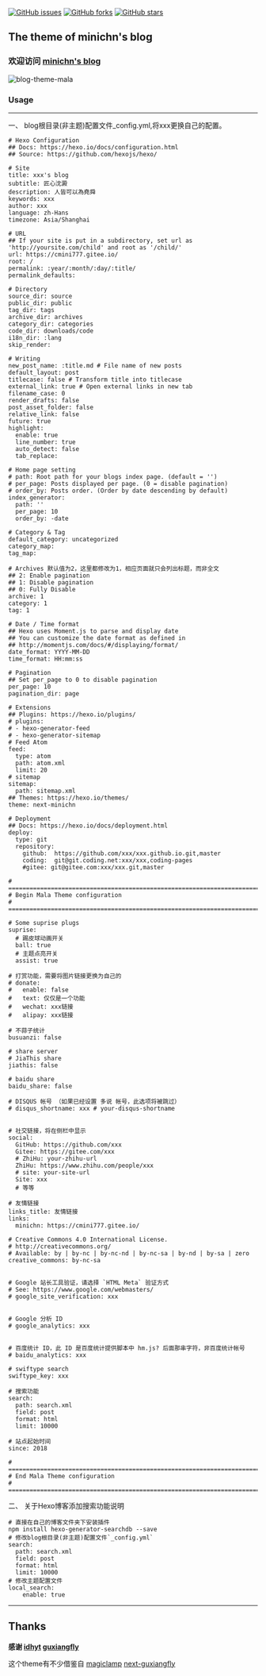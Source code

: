 [![GitHub issues](https://img.shields.io/github/issues/CMINI777/next-minichn)](https://github.com/CMINI777/next-minichn/issues) [![GitHub forks](https://img.shields.io/github/forks/CMINI777/next-minichn)](https://github.com/CMINI777/next-minichn/network) [![GitHub stars](https://img.shields.io/github/stars/CMINI777/next-minichn)](https://github.com/CMINI777/next-minichn/stargazers)

## The theme of minichn's blog ##

### 欢迎访问 [minichn's blog](https://cmini777.gitee.io/)

![blog-theme-mala](https://raw.githubusercontent.com/CMINI777/next-minichn/master/source/myimg/show.png)

### Usage
---

一、 blog根目录(非主题)配置文件_config.yml,将xxx更换自己的配置。
```
# Hexo Configuration
## Docs: https://hexo.io/docs/configuration.html
## Source: https://github.com/hexojs/hexo/

# Site
title: xxx's blog
subtitle: 匠心沈澱
description: 人皆可以為堯舜
keywords: xxx
author: xxx
language: zh-Hans
timezone: Asia/Shanghai

# URL
## If your site is put in a subdirectory, set url as 'http://yoursite.com/child' and root as '/child/'
url: https://cmini777.gitee.io/
root: /
permalink: :year/:month/:day/:title/
permalink_defaults:

# Directory
source_dir: source
public_dir: public
tag_dir: tags
archive_dir: archives
category_dir: categories
code_dir: downloads/code
i18n_dir: :lang
skip_render:

# Writing
new_post_name: :title.md # File name of new posts
default_layout: post
titlecase: false # Transform title into titlecase
external_link: true # Open external links in new tab
filename_case: 0
render_drafts: false
post_asset_folder: false
relative_link: false
future: true
highlight:
  enable: true
  line_number: true
  auto_detect: false
  tab_replace:
  
# Home page setting
# path: Root path for your blogs index page. (default = '')
# per_page: Posts displayed per page. (0 = disable pagination)
# order_by: Posts order. (Order by date descending by default)
index_generator:
  path: ''
  per_page: 10
  order_by: -date
  
# Category & Tag
default_category: uncategorized
category_map:
tag_map:

# Archives 默认值为2，这里都修改为1，相应页面就只会列出标题，而非全文
## 2: Enable pagination
## 1: Disable pagination
## 0: Fully Disable
archive: 1
category: 1
tag: 1

# Date / Time format
## Hexo uses Moment.js to parse and display date
## You can customize the date format as defined in
## http://momentjs.com/docs/#/displaying/format/
date_format: YYYY-MM-DD
time_format: HH:mm:ss

# Pagination
## Set per_page to 0 to disable pagination
per_page: 10
pagination_dir: page

# Extensions
## Plugins: https://hexo.io/plugins/
# plugins:
# - hexo-generator-feed
# - hexo-generator-sitemap
# Feed Atom
feed:
  type: atom
  path: atom.xml
  limit: 20
# sitemap
sitemap:
  path: sitemap.xml
## Themes: https://hexo.io/themes/
theme: next-minichn

# Deployment
## Docs: https://hexo.io/docs/deployment.html
deploy:
  type: git
  repository:  
    github:  https://github.com/xxx/xxx.github.io.git,master
    coding:  git@git.coding.net:xxx/xxx,coding-pages
    #gitee: git@gitee.com:xxx/xxx.git,master

# =============================================================================
# Begin Mala Theme configuration
# =============================================================================

# Some suprise plugs
suprise:
  # 踢皮球动画开关
  ball: true
  # 主题点亮开关
  assist: true

# 打赏功能，需要将图片链接更换为自己的
# donate:
#   enable: false
#   text: 仅仅是一个功能
#   wechat: xxx链接
#   alipay: xxx链接

# 不蒜子统计
busuanzi: false

# share server
# JiaThis share
jiathis: false

# baidu share
baidu_share: false

# DISQUS 帐号 （如果已经设置 多说 帐号，此选项将被跳过）
# disqus_shortname: xxx # your-disqus-shortname


# 社交链接，将在侧栏中显示
social:
  GitHub: https://github.com/xxx
  Gitee: https://gitee.com/xxx
  # ZhiHu: your-zhihu-url
  ZhiHu: https://www.zhihu.com/people/xxx
  # site: your-site-url
  Site: xxx
  # 等等

# 友情链接
links_title: 友情链接
links:
  minichn: https://cmini777.gitee.io/

# Creative Commons 4.0 International License.
# http://creativecommons.org/
# Available: by | by-nc | by-nc-nd | by-nc-sa | by-nd | by-sa | zero
creative_commons: by-nc-sa


# Google 站长工具验证，请选择 `HTML Meta` 验证方式
# See: https://www.google.com/webmasters/
# google_site_verification: xxx


# Google 分析 ID
# google_analytics: xxx


# 百度统计 ID，此 ID 是百度统计提供脚本中 hm.js? 后面那串字符，非百度统计帐号
# baidu_analytics: xxx

# swiftype search
swiftype_key: xxx

# 搜索功能
search:
  path: search.xml
  field: post
  format: html
  limit: 10000

# 站点起始时间
since: 2018

# =============================================================================
# End Mala Theme configuration
# =============================================================================
```

二、 关于Hexo博客添加搜索功能说明
```
# 直接在自己的博客文件夹下安装插件
npm install hexo-generator-searchdb --save
# 修改blog根目录(非主题)配置文件`_config.yml`
search:
  path: search.xml
  field: post
  format: html
  limit: 10000
# 修改主题配置文件
local_search:
    enable: true
```

-----

## Thanks
**感谢   [idhyt](https://github.com/idhyt)   [guxiangfly](https://github.com/GuXiangFly)**

这个theme有不少借鉴自
[magiclamp](https://github.com/idhyt/hexo-theme-next/tree/magiclamp)
[next-guxiangfly](https://github.com/GuXiangFly/next-guxiangfly)